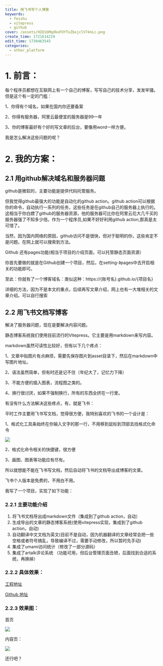 ```yaml
---
title: 用飞书写个人博客
keywords:
  - feishu
  - vitepress
  - github
cover: /assets/HID1bMqdkoFUYTxZbxjclV74nLc.png
create_time: 1721614219
edit_time: 1730463545
categories:
  - other_platform
---
```



# 1.  **前言：**

每个程序员都想在互联网上有一个自己的博客，写写自己的技术分享，发发牢骚。但是这个有一定的门槛：

1、你得有个域名，如果在国内你还要备案

2、你得有服务器，阿里云最便宜的服务器是99一年

3、你的博客最好有个好的写文章的后台，要像用word一样方便。

我是怎么解决这些问题的呢？

# 2.  **我的方案：**

## 2.1  **用github解决域名和服务器问题**

github是微软的，主要功能是提供代码托管服务。

但我觉得github最强大的功能是自动化的github action。github action可以根据你的命令，自动执行一系列的任务，这些任务是在github自己的服务器上执行的。这相当于你白嫖了github的服务器资源，他的服务器可比你在阿里云花大几千买的服务器强了不知多少倍。作为一个程序员,如果不好好利用github action,那真是太可惜了。

当然，因为国内网络的原因，github访问不是很快，但对于聪明的你，这些肯定不是问题。在网上就可以搜索到方法。

Github 还有pages功能(相当于项目的介绍页面，可以托管静态页面资源）

你首先要做的就是在Github创建一个项目，然后，在setting-》pages中去开启相关的功能即可。

至此：你就有了一个博客域名：类似这种：https://{账号名}.github.io/{项目名}

详细的方法，因为不是本文的重点，后续再写文章介绍，网上也有一大堆相关的文章介绍。可以自行搜索

## 2.2 用飞书文档写博客

解决了服务器问题，现在是要解决内容问题。

静态博客系统我们使用目前流行的Vitepress。它主要是用markdown来写内容。

markdown虽然可读性比较好，但有以下几个疼点：

1、文章中贴图片有点麻烦，需要先保存图片到asset目录下，然后在markdown中写图片地址。

2、语法虽然简单，但有时还是记不住（年纪大了，记忆力下降）

3、不能方便的插入图表，流程图之类的。

4、换行很讨厌，如果不强制换行，所有的东西全挤在一行里。

有没有什么方法解决这些疼点，有，就是飞书：

平时工作主要用飞书写文档，觉得很方便，我特别喜欢的飞书的一个设计是：

1、格式化工具条始终在你输入文字的那一行，不用移到鼠标到顶部去找格式化命令

<img src="/assets/JL3WbhVrDoFbr7xM5IFch6SRnph.png" src-width="1070" class="markdown-img m-auto" src-height="475" align="center"/>

2、格式化命令相关的快捷键，很方便

3、画图、图表等功能应有尽有。

所以就想能不能在飞书写文档，然后自动将飞书的文档导出成博客的文章。

飞书个人版本是免费的，不用白不用。

我写了一个项目，实现了如下功能：

### 2.2.1 主要功能介绍

1. 将飞书文档导出成markdown文件（集成到了github action，自动）
2. 生成导出的文章的静态博客系统(使用vitepress实现，集成到了github action，自动)
3. 自动翻译中文文档为英文(目前不是自动，因为机器翻译的文章经常会把一些空格或者符号搞乱，导致编译不过，需要手动修改，所以暂时先手动)
4. 集成了umami访问统计（修改了一部分源码）
5. 集成了artalk评论系统 （功能可用，但后台管理页面丑陋，后面找到合适的系统，再换掉）

### 2.2.2 具体效果：

[工程地址](https://github.com/ftyszyx/feishu-vitepress)

[Github 地址](https://ftyszyx.github.io/feishu-vitepress/)

### 2.2.3 效果图：

首页

<img src="/assets/VNQ5bJ3qRoqo3gxUrF1c1t9Enlh.png" src-width="1256" class="markdown-img m-auto" src-height="493" align="center"/>

内容页：

<img src="/assets/RbgjbpOUjojmoGxtjWXcpdt8nld.png" src-width="1290" class="markdown-img m-auto" src-height="519" align="center"/>

还行吧？ 


